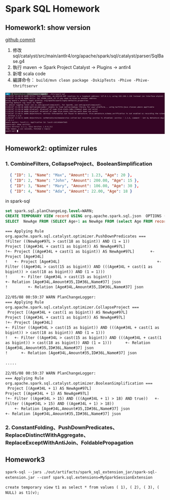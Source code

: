 # Spark SQL Homework
## Homework1: show version

[github commit](https://github.com/Julian-Chu/spark/commit/73de375f1b55df4b13112d7b844626d411190e6f)
1. 修改 sql/catalyst/src/main/antlr4/org/apache/spark/sql/catalyst/parser/SqlBase.g4 
2. 執行 maven -> Spark Project Catalyst -> Plugins -> antlr4
3. 新增 scala code
4. 編譯命令： `build/mvn clean package -DskipTests -Phive -Phive-thriftservr`

![show version](./show-version.png)

## Homework2: optimizer rules
### 1. CombineFilters, CollapseProject、BooleanSimplification
```json
  { "ID": 1, "Name": "Max", "Amount": 1.23, "Age": 20 },
  { "ID": 2, "Name": "John", "Amount": 200.00, "Age": 15 },
  { "ID": 3, "Name": "Mary", "Amount": 106.00, "Age": 30 },
  { "ID": 4, "Name": "Ada", "Amount": 22.00, "Age": 18 }
```

in spark-sql
```sql
set spark.sql.planChangeLog.level=WARN;
CREATE TEMPORARY VIEW record USING org.apache.spark.sql.json  OPTIONS (path 'data.json');
SELECT  NewAge FROM (SELECT Age+1 as NewAge FROM (select Age FROM record WHERE Age > 15 )) WHERE NewAge > 18 AND 1=1;
```

```shell
=== Applying Rule org.apache.spark.sql.catalyst.optimizer.PushDownPredicates ===
!Filter ((NewAge#97L > cast(18 as bigint)) AND (1 = 1))         Project [(Age#34L + cast(1 as bigint)) AS NewAge#97L]
!+- Project [(Age#34L + cast(1 as bigint)) AS NewAge#97L]       +- Project [Age#34L]
!   +- Project [Age#34L]                                           +- Filter ((Age#34L > cast(15 as bigint)) AND (((Age#34L + cast(1 as bigint)) > cast(18 as bigint)) AND (1 = 1)))
!      +- Filter (Age#34L > cast(15 as bigint))                       +- Relation [Age#34L,Amount#35,ID#36L,Name#37] json
!         +- Relation [Age#34L,Amount#35,ID#36L,Name#37] json

22/05/08 00:59:37 WARN PlanChangeLogger:
=== Applying Rule org.apache.spark.sql.catalyst.optimizer.CollapseProject ===
 Project [(Age#34L + cast(1 as bigint)) AS NewAge#97L]                                                                  Project [(Age#34L + cast(1 as bigint)) AS NewAge#97L]
!+- Project [Age#34L]                                                                                                   +- Filter ((Age#34L > cast(15 as bigint)) AND (((Age#34L + cast(1 as bigint)) > cast(18 as bigint)) AND (1 = 1)))
!   +- Filter ((Age#34L > cast(15 as bigint)) AND (((Age#34L + cast(1 as bigint)) > cast(18 as bigint)) AND (1 = 1)))      +- Relation [Age#34L,Amount#35,ID#36L,Name#37] json
!      +- Relation [Age#34L,Amount#35,ID#36L,Name#37] json

..... 

22/05/08 00:59:37 WARN PlanChangeLogger:
=== Applying Rule org.apache.spark.sql.catalyst.optimizer.BooleanSimplification ===
 Project [(Age#34L + 1) AS NewAge#97L]                            Project [(Age#34L + 1) AS NewAge#97L]
!+- Filter ((Age#34L > 15) AND (((Age#34L + 1) > 18) AND true))   +- Filter ((Age#34L > 15) AND ((Age#34L + 1) > 18))
    +- Relation [Age#34L,Amount#35,ID#36L,Name#37] json              +- Relation [Age#34L,Amount#35,ID#36L,Name#37] json
```

### 2. ConstantFolding、PushDownPredicates、ReplaceDistinctWithAggregate、 ReplaceExceptWithAntiJoin、FoldablePropagation

## Homework3
`spark-sql --jars ./out/artifacts/spark_sql_extension_jar/spark-sql-extension.jar --conf spark.sql.extensions=MySparkSessionExtension`

`create temporary view t1 as select * from values ( 1), ( 2), ( 3), ( NULL) as t1(v);`